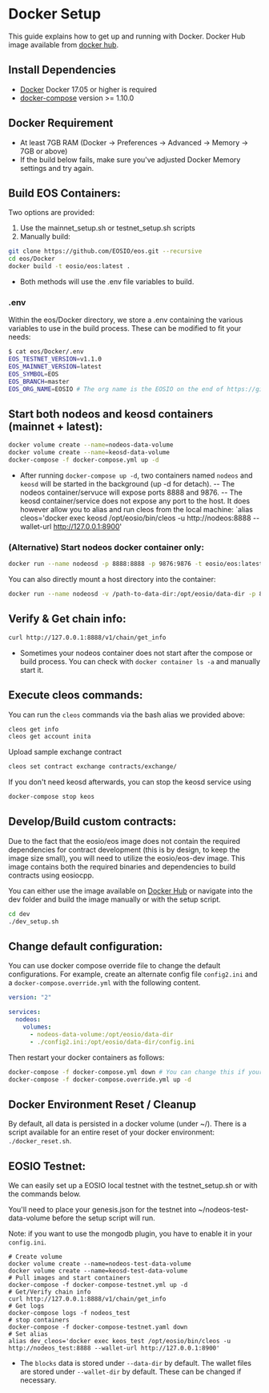 # Docker Setup

This guide explains how to get up and running with Docker.
Docker Hub image available from [docker hub](https://hub.docker.com/r/eosio/eos/).

## Install Dependencies

- [Docker](https://docs.docker.com) Docker 17.05 or higher is required
- [docker-compose](https://docs.docker.com/compose/) version >= 1.10.0

## Docker Requirement

- At least 7GB RAM (Docker -> Preferences -> Advanced -> Memory -> 7GB or above)
- If the build below fails, make sure you've adjusted Docker Memory settings and try again.

## Build EOS Containers:

Two options are provided:

1. Use the mainnet_setup.sh or testnet_setup.sh scripts
2. Manually build:

```bash
git clone https://github.com/EOSIO/eos.git --recursive
cd eos/Docker
docker build -t eosio/eos:latest .
```

- Both methods will use the .env file variables to build.

### .env

Within the eos/Docker directory, we store a .env containing the various variables to use in the build process. These can be modified to fit your needs:

```bash
$ cat eos/Docker/.env
EOS_TESTNET_VERSION=v1.1.0
EOS_MAINNET_VERSION=latest
EOS_SYMBOL=EOS
EOS_BRANCH=master
EOS_ORG_NAME=EOSIO # The org name is the EOSIO on the end of https://github.com/EOSIO, or your own forked url
```

## Start both nodeos and keosd containers (mainnet + latest):

```bash
docker volume create --name=nodeos-data-volume
docker volume create --name=keosd-data-volume
docker-compose -f docker-compose.yml up -d
```

- After running `docker-compose up -d`, two containers named `nodeos` and `keosd` will be started in the background (up -d for detach).
-- The nodeos container/servuce will expose ports 8888 and 9876.
-- The keosd container/service does not expose any port to the host. It does however allow you to alias and run cleos from the local machine: `alias cleos='docker exec keosd /opt/eosio/bin/cleos -u http://nodeos:8888 --wallet-url http://127.0.0.1:8900'

### (Alternative) Start nodeos docker container only:

```bash
docker run --name nodeosd -p 8888:8888 -p 9876:9876 -t eosio/eos:latest nodeosd.sh -e --http-alias=nodeos:8888 --http-alias=127.0.0.1:8888 --http-alias=localhost:8888
```

You can also directly mount a host directory into the container:

```bash
docker run --name nodeosd -v /path-to-data-dir:/opt/eosio/data-dir -p 8888:8888 -p 9876:9876 -t eosio/eos nodeosd.sh -e --http-alias=nodeos:8888 --http-alias=127.0.0.1:8888 --http-alias=localhost:8888
```

## Verify & Get chain info:

```bash
curl http://127.0.0.1:8888/v1/chain/get_info
```

- Sometimes your nodeos container does not start after the compose or build process. You can check with `docker container ls -a` and manually start it.

## Execute cleos commands:

You can run the `cleos` commands via the bash alias we provided above:

```bash
cleos get info
cleos get account inita
```

Upload sample exchange contract

```bash
cleos set contract exchange contracts/exchange/
```

If you don't need keosd afterwards, you can stop the keosd service using

```bash
docker-compose stop keos
```

## Develop/Build custom contracts:

Due to the fact that the eosio/eos image does not contain the required dependencies for contract development (this is by design, to keep the image size small), you will need to utilize the eosio/eos-dev image. This image contains both the required binaries and dependencies to build contracts using eosiocpp.

You can either use the image available on [Docker Hub](https://hub.docker.com/r/eosio/eos-dev/) or navigate into the dev folder and build the image manually or with the setup script.

```bash
cd dev
./dev_setup.sh
```

## Change default configuration:

You can use docker compose override file to change the default configurations. For example, create an alternate config file `config2.ini` and a `docker-compose.override.yml` with the following content.

```yaml
version: "2"

services:
  nodeos:
    volumes:
      - nodeos-data-volume:/opt/eosio/data-dir
      - ./config2.ini:/opt/eosio/data-dir/config.ini
```

Then restart your docker containers as follows:

```bash
docker-compose -f docker-compose.yml down # You can change this if your original yml is different
docker-compose -f docker-compose.override.yml up -d
```

## Docker Environment Reset / Cleanup

By default, all data is persisted in a docker volume (under ~/). There is a script available for an entire reset of your docker environment: `./docker_reset.sh`.

## EOSIO Testnet:

We can easily set up a EOSIO local testnet with the testnet_setup.sh or with the commands below.

You'll need to place your genesis.json for the testnet into ~/nodeos-test-data-volume before the setup script will run.

Note: if you want to use the mongodb plugin, you have to enable it in your `config.ini`.

```
# Create volume
docker volume create --name=nodeos-test-data-volume
docker volume create --name=keosd-test-data-volume
# Pull images and start containers
docker-compose -f docker-compose-testnet.yml up -d
# Get/Verify chain info
curl http://127.0.0.1:8888/v1/chain/get_info
# Get logs
docker-compose logs -f nodeos_test
# stop containers
docker-compose -f docker-compose-testnet.yaml down
# Set alias 
alias dev_cleos='docker exec keos_test /opt/eosio/bin/cleos -u http://nodeos_test:8888 --wallet-url http://127.0.0.1:8900'
```

- The `blocks` data is stored under `--data-dir` by default. The wallet files are stored under `--wallet-dir` by default. These can be changed if necessary.

